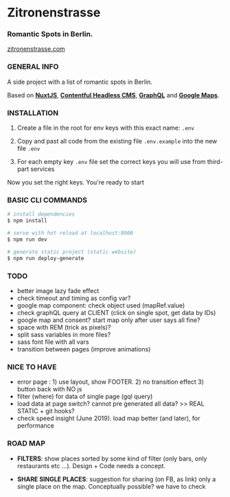 # Zitronenstrasse

### Romantic Spots in Berlin.

[zitronenstrasse.com](https://zitronenstrasse.com/)

### GENERAL INFO

A side project with a list of romantic spots in Berlin.

Based on **[NuxtJS](https://nuxt.com/)**, **[Contentful Headless CMS](https://www.contentful.com/)**, **[GraphQL](https://graphql.org/)** and **[Google Maps](https://www.google.com/maps)**.

### INSTALLATION

1. Create a file in the root for env keys with this exact name: `.env`

2. Copy and past all code from the existing file `.env.example` into the new file `.env`

3. For each empty key `.env` file set the correct keys you will use from third-part services

Now you set the right keys. You're ready to start

### BASIC CLI COMMANDS

```bash
# install dependencies
$ npm install

# serve with hot reload at localhost:8000
$ npm run dev

# generate static project (static website)
$ npm run deploy-generate
```

### TODO

- better image lazy fade effect
- check timeout and timing as config var?
- google map component: check object used (mapRef.value)
- check graphQL query at CLIENT (click on single spot, get data by IDs)
- google map and consent? start map only after user says all fine?
- space with REM (trick as pixels)?
- split sass variables in more files?
- sass font file with all vars
- transition between pages (improve animations)

### NICE TO HAVE

- error page : 1) use layout, show FOOTER. 2) no transition effect 3) button back with NO js
- filter (where) for data of single page (gql query)
- load data at page switch? cannot pre generated all data? >> REAL STATIC + git hooks?
- check speed insight (June 2019). load map better (and later), for performance

### ROAD MAP

- **FILTERS**: show places sorted by some kind of filter (only bars, only restaurants etc ...). Design + Code needs a concept.

- **SHARE SINGLE PLACES**: suggestion for sharing (on FB, as link) only a single place on the map. Conceptually possible? we have to check
